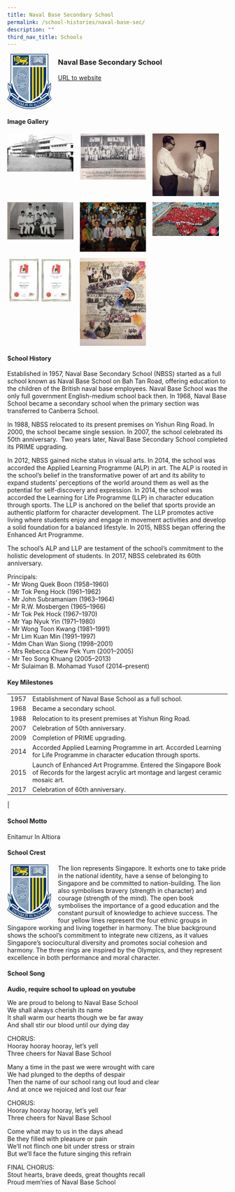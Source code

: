 ```yaml
---
title: Naval Base Secondary School
permalink: /school-histories/naval-base-sec/
description: ""
third_nav_title: Schools
---
```

<img src="/images/navalbasesec1.png" style="width:20%;margin-right:15px;" align = "left">

### **Naval Base Secondary School**
[URL to website](https://www.navalbasesec.moe.edu.sg/)

<br clear="left">

#### **Image Gallery**

<p><a href="https://staging.d1yxymztqoj7qn.amplifyapp.com/images/navalbasesec2.jpg">  
<img src="/images/navalbasesec2.jpg" style="width:30%;margin-right:15px;" align = "left">
</a></p>

<p><a href="https://staging.d1yxymztqoj7qn.amplifyapp.com/images/navalbasesec3.jpg">  
<img src="/images/navalbasesec3.jpg" style="width:30%;margin-right:15px;" align = "left">
</a></p>

<p><a href="https://staging.d1yxymztqoj7qn.amplifyapp.com/images/navalbasesec4.jpg">  
<img src="/images/navalbasesec4.jpg" style="width:30%;margin-right:15px;" align = "left">
</a></p>

<br clear="left">

<p><a href="https://staging.d1yxymztqoj7qn.amplifyapp.com/images/navalbasesec5.jpg">  
<img src="/images/navalbasesec5.jpg" style="width:30%;margin-right:15px;" align = "left">
</a></p>

<p><a href="https://staging.d1yxymztqoj7qn.amplifyapp.com/images/navalbasesec6.jpg">  
<img src="/images/navalbasesec6.jpg" style="width:30%;margin-right:15px;" align = "left">
</a></p>

<p><a href="https://staging.d1yxymztqoj7qn.amplifyapp.com/images/navalbasesec7.jpg">  
<img src="/images/navalbasesec7.jpg" style="width:30%;margin-right:15px;" align = "left">
</a></p>

<br clear="left">

<p><a href="https://staging.d1yxymztqoj7qn.amplifyapp.com/images/navalbasesec8.jpg">  
<img src="/images/navalbasesec8.jpg" style="width:30%;margin-right:15px;" align = "left">
</a></p>

<p><a href="https://staging.d1yxymztqoj7qn.amplifyapp.com/images/navalbasesec9.jpg">  
<img src="/images/navalbasesec9.jpg" style="width:30%;margin-right:15px;" align = "left">
</a></p>

<br clear="left">

#### **School History**
Established in 1957, Naval Base Secondary School (NBSS) started as a full school known as Naval Base School on Bah Tan Road, offering education to the children of the British naval base employees. Naval Base School was the only full government English-medium school back then. In 1968, Naval Base School became a secondary school when the primary section was transferred to Canberra School. 

In 1988, NBSS relocated to its present premises on Yishun Ring Road. In 2000, the school became single session. In 2007, the school celebrated its 50th anniversary.  Two years later, Naval Base Secondary School completed its PRIME upgrading.

In 2012, NBSS gained niche status in visual arts. In 2014, the school was accorded the Applied Learning Programme (ALP) in art. The ALP is rooted in the school’s belief in the transformative power of art and its ability to expand students’ perceptions of the world around them as well as the potential for self-discovery and expression. In 2014, the school was accorded the Learning for Life Programme (LLP) in character education through sports. The LLP is anchored on the belief that sports provide an authentic platform for character development. The LLP promotes active living where students enjoy and engage in movement activities and develop a solid foundation for a balanced lifestyle. In 2015, NBSS began offering the Enhanced Art Programme.

The school’s ALP and LLP are testament of the school’s commitment to the holistic development of students. In 2017, NBSS celebrated its 60th anniversary.

Principals:<br>
\- Mr Wong Quek Boon (1958–1960)<br>
\- Mr Tok Peng Hock (1961–1962)<br>
\- Mr John Subramaniam (1963–1964)<br>
\- Mr R.W. Mosbergen (1965–1966)<br>
\- Mr Tok Pek Hock (1967–1970)<br>
\- Mr Yap Nyuk Yin (1971–1980)<br>
\- Mr Wong Toon Kwang (1981–1991)<br>
\- Mr Lim Kuan Min (1991–1997)<br>
\- Mdm Chan Wan Siong (1998–2001)<br>
\- Mrs Rebecca Chew Pek Yum (2001–2005)<br>
\- Mr Teo Song Khuang (2005–2013)<br>
\- Mr Sulaiman B. Mohamad Yusof (2014–present)

#### **Key Milestones**

|  |  |
|:---:|---|
| 1957 | Establishment of Naval Base School as a full school. |
| 1968 | Became a secondary school. |
| 1988 | Relocation to its present premises at Yishun Ring Road. |
| 2007 | Celebration of 50th anniversary. |
| 2009 | Completion of PRIME upgrading. |
| 2014 | Accorded Applied Learning Programme in art. Accorded Learning for Life Programme in character education through sports. |
| 2015 | Launch of Enhanced Art Programme. Entered the Singapore Book of Records for the largest acrylic art montage and largest ceramic mosaic art. |
| 2017 | Celebration of 60th anniversary. |
|

#### **School Motto**
Enitamur In Altiora

#### **School Crest**
<img src="/images/navalbasesec1.png" style="width:20%;margin-right:15px;" align = "left">

The lion represents Singapore. It exhorts one to take pride in the national identity, have a sense of belonging to Singapore and be committed to nation-building. The lion also symbolises bravery (strength in character) and courage (strength of the mind). The open book symbolises the importance of a good education and the constant pursuit of knowledge to achieve success. The four yellow lines represent the four ethnic groups in Singapore working and living together in harmony. The blue background shows the school’s commitment to integrate new citizens, as it values Singapore’s sociocultural diversity and promotes social cohesion and harmony. The three rings are inspired by the Olympics, and they represent excellence in both performance and moral character.

#### **School Song**
**Audio, require school to upload on youtube**

We are proud to belong to Naval Base School<br>
We shall always cherish its name<br>
It shall warm our hearts though we be far away<br>
And shall stir our blood until our dying day

CHORUS:<br>
Hooray hooray hooray, let’s yell<br>
Three cheers for Naval Base School

Many a time in the past we were wrought with care<br>
We had plunged to the depths of despair<br>
Then the name of our school rang out loud and clear<br>
And at once we rejoiced and lost our fear

CHORUS:<br>
Hooray hooray hooray, let’s yell<br>
Three cheers for Naval Base School

Come what may to us in the days ahead<br>
Be they filled with pleasure or pain<br>
We’ll not flinch one bit under stress or strain<br>
But we’ll face the future singing this refrain

FINAL CHORUS:<br>
Stout hearts, brave deeds, great thoughts recall<br>
Proud mem’ries of Naval Base School